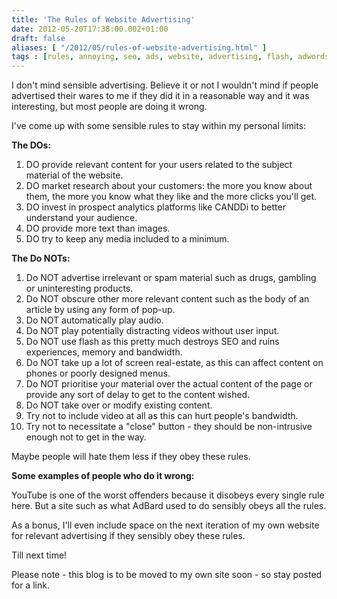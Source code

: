 ```yaml
---
title: 'The Rules of Website Advertising'
date: 2012-05-20T17:38:00.002+01:00
draft: false
aliases: [ "/2012/05/rules-of-website-advertising.html" ]
tags : [rules, annoying, seo, ads, website, advertising, flash, adwords, dfp, relevant, adsense, content]
---
```


I don't mind sensible advertising. Believe it or not I wouldn't mind if people advertised their wares to me if they did it in a reasonable way and it was interesting, but most people are doing it wrong.  
  
I've come up with some sensible rules to stay within my personal limits:  
  
**The DOs:**  

1.  DO provide relevant content for your users related to the subject material of the website.
2.  DO market research about your customers: the more you know about them, the more you know what they like and the more clicks you'll get.
3.  DO invest in prospect analytics platforms like CANDDi to better understand your audience.
4.  DO provide more text than images.
5.  DO try to keep any media included to a minimum.

**The Do NOTs:**  

1.  Do NOT advertise irrelevant or spam material such as drugs, gambling or uninteresting products.
2.  Do NOT obscure other more relevant content such as the body of an article by using any form of pop-up.
3.  Do NOT automatically play audio.
4.  Do NOT play potentially distracting videos without user input.
5.  Do NOT use flash as this pretty much destroys SEO and ruins experiences, memory and bandwidth.
6.  Do NOT take up a lot of screen real-estate, as this can affect content on phones or poorly designed menus.
7.  Do NOT prioritise your material over the actual content of the page or provide any sort of delay to get to the content wished.
8.  Do NOT take over or modify existing content.
9.  Try not to include video at all as this can hurt people's bandwidth.
10.  Try not to necessitate a "close" button - they should be non-intrusive enough not to get in the way.

Maybe people will hate them less if they obey these rules.  
  
**Some examples of people who do it wrong:**  
  
YouTube is one of the worst offenders because it disobeys every single rule here. But a site such as what AdBard used to do sensibly obeys all the rules.  
  
As a bonus, I'll even include space on the next iteration of my own website for relevant advertising if they sensibly obey these rules.  
  
Till next time!  
  
Please note - this blog is to be moved to my own site soon - so stay posted for a link.